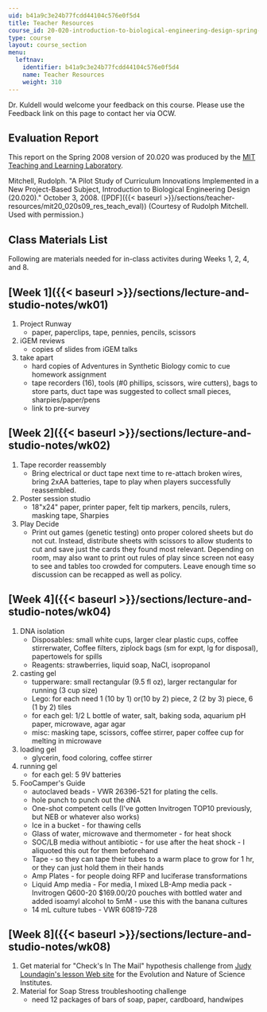 ```yaml
---
uid: b41a9c3e24b77fcdd44104c576e0f5d4
title: Teacher Resources
course_id: 20-020-introduction-to-biological-engineering-design-spring-2009
type: course
layout: course_section
menu:
  leftnav:
    identifier: b41a9c3e24b77fcdd44104c576e0f5d4
    name: Teacher Resources
    weight: 310
---
```


Dr. Kuldell would welcome your feedback on this course. Please use the Feedback link on this page to contact her via OCW.

Evaluation Report
-----------------

This report on the Spring 2008 version of 20.020 was produced by the [MIT Teaching and Learning Laboratory](https://tll.mit.edu/).

Mitchell, Rudolph. "A Pilot Study of Curriculum Innovations Implemented in a New Project-Based Subject, Introduction to Biological Engineering Design (20.020)." October 3, 2008. ([PDF]({{< baseurl >}}/sections/teacher-resources/mit20_020s09_res_teach_eval)) (Courtesy of Rudolph Mitchell. Used with permission.)

Class Materials List
--------------------

Following are materials needed for in-class activites during Weeks 1, 2, 4, and 8.

[Week 1]({{< baseurl >}}/sections/lecture-and-studio-notes/wk01)
----------------------------------------------------------------

1.  Project Runway
    *   paper, paperclips, tape, pennies, pencils, scissors
2.  iGEM reviews
    *   copies of slides from iGEM talks
3.  take apart
    *   hard copies of Adventures in Synthetic Biology comic to cue homework assignment
    *   tape recorders (16), tools (#0 phillips, scissors, wire cutters), bags to store parts, duct tape was suggested to collect small pieces, sharpies/paper/pens
    *   link to pre-survey

[Week 2]({{< baseurl >}}/sections/lecture-and-studio-notes/wk02)
----------------------------------------------------------------

1.  Tape recorder reassembly
    *   Bring electrical or duct tape next time to re-attach broken wires, bring 2xAA batteries, tape to play when players successfully reassembled.
2.  Poster session studio
    *   18"x24" paper, printer paper, felt tip markers, pencils, rulers, masking tape, Sharpies
3.  Play Decide
    *   Print out games (genetic testing) onto proper colored sheets but do not cut. Instead, distribute sheets with scissors to allow students to cut and save just the cards they found most relevant. Depending on room, may also want to print out rules of play since screen not easy to see and tables too crowded for computers. Leave enough time so discussion can be recapped as well as policy.

[Week 4]({{< baseurl >}}/sections/lecture-and-studio-notes/wk04)
----------------------------------------------------------------

1.  DNA isolation
    *   Disposables: small white cups, larger clear plastic cups, coffee stirrerwater, Coffee filters, ziplock bags (sm for expt, lg for disposal), papertowels for spills
    *   Reagents: strawberries, liquid soap, NaCl, isopropanol
2.  casting gel
    *   tupperware: small rectangular (9.5 fl oz), larger rectangular for running (3 cup size)
    *   Lego: for each need 1 (10 by 1) or(10 by 2) piece, 2 (2 by 3) piece, 6 (1 by 2) tiles
    *   for each gel: 1/2 L bottle of water, salt, baking soda, aquarium pH paper, microwave, agar agar
    *   misc: masking tape, scissors, coffee stirrer, paper coffee cup for melting in microwave
3.  loading gel
    *   glycerin, food coloring, coffee stirrer
4.  running gel
    *   for each gel: 5 9V batteries
5.  FooCamper's Guide
    *   autoclaved beads - VWR 26396-521 for plating the cells.
    *   hole punch to punch out the dNA
    *   One-shot competent cells (I've gotten Invitrogen TOP10 previously, but NEB or whatever also works)
    *   Ice in a bucket - for thawing cells
    *   Glass of water, microwave and thermometer - for heat shock
    *   SOC/LB media without antibiotic - for use after the heat shock - I aliquoted this out for them beforehand
    *   Tape - so they can tape their tubes to a warm place to grow for 1 hr, or they can just hold them in their hands
    *   Amp Plates - for people doing RFP and luciferase transformations
    *   Liquid Amp media - For media, I mixed LB-Amp media pack - Invitrogen Q600-20 $169.00/20 pouches with bottled water and added isoamyl alcohol to 5mM - use this with the banana cultures
    *   14 mL culture tubes - VWR 60819-728

[Week 8]({{< baseurl >}}/sections/lecture-and-studio-notes/wk08)
----------------------------------------------------------------

1.  Get material for "Check's In The Mail" hypothesis challenge from [Judy Loundagin's lesson Web site](https://web.archive.org/web/20180305223402/http://www.indiana.edu/~ensiweb/natsc.fs.html) for the Evolution and Nature of Science Institutes.
2.  Material for Soap Stress troubleshooting challenge
    *   need 12 packages of bars of soap, paper, cardboard, handwipes